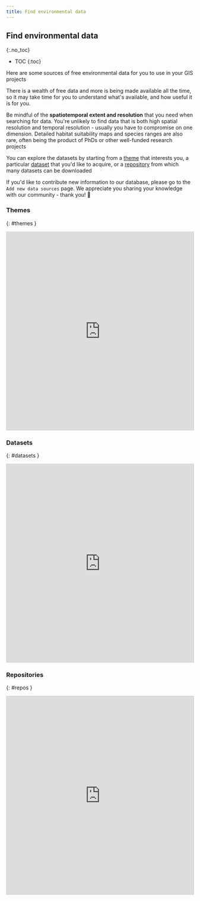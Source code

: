 ```yaml
---
title: Find environmental data
---
```


## Find environmental data
{:.no_toc}

- TOC
{:toc}

Here are some sources of free environmental data for you to use in your GIS projects

There is a wealth of free data and more is being made available all the time, so it may take time for you to understand what's available, and how useful it is for you.  

Be mindful of the **spatiotemporal extent and resolution** that you need when searching for data.  You're unlikely to find data that is both high spatial resolution and temporal resolution - usually you have to compromise on one dimension.  Detailed habitat suitability maps and species ranges are also rare, often being the product of PhDs or other well-funded research projects

You can explore the datasets by starting from a [theme](#themes) that interests you, a particular [dataset](#datasets) that you'd like to acquire, or a [repository](#repositories) from which many datasets can be downloaded

If you'd like to contribute new information to our database, please go to the `Add new data sources` page.  We appreciate you sharing your knowledge with our community - thank you!  :pray:

### Themes
{: #themes }

<iframe class="airtable-embed" src="https://airtable.com/embed/shrRLGZTqdlGWBJCp?backgroundColor=yellow&viewControls=on" frameborder="0" onmousewheel="" width="100%" height="533" style="background: transparent; border: 1px solid #ccc;"></iframe>

### Datasets
{: #datasets }

<iframe class="airtable-embed" src="https://airtable.com/embed/shrY9SAxhO4IkIxno?backgroundColor=yellow&viewControls=on" frameborder="0" onmousewheel="" width="100%" height="533" style="background: transparent; border: 1px solid #ccc;"></iframe>

### Repositories
{: #repos }

<iframe class="airtable-embed" src="https://airtable.com/embed/shreiQc7OFiWSabeM?backgroundColor=yellow&viewControls=on" frameborder="0" onmousewheel="" width="100%" height="533" style="background: transparent; border: 1px solid #ccc;"></iframe>